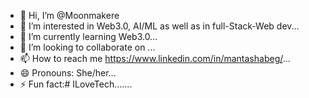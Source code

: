 - 👋 Hi, I’m @Moonmakere
- 👀 I’m interested in Web3.0, AI/ML as well as in full-Stack-Web dev...
- 🌱 I’m currently learning Web3.0...
- 💞️ I’m looking to collaborate on ...
- 📫 How to reach me https://www.linkedin.com/in/mantashabeg/...
- 😄 Pronouns: She/her...
- ⚡ Fun fact:# ILoveTech.......

<!---
Moonmakere/Moonmakere is a ✨ special ✨ repository because its `README.md` (this file) appears on your GitHub profile.
You can click the Preview link to take a look at your changes.
--->
